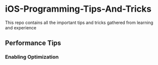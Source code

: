 # iOS-Programming-Tips-And-Tricks
This repo contains all the important tips and tricks gathered from learning and experience


## Performance Tips

### Enabling Optimization




